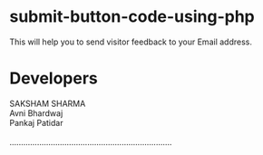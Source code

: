 # submit-button-code-using-php
This will help you to send visitor feedback to your Email address.
# Developers 
SAKSHAM SHARMA 
<br>
Avni Bhardwaj 
<br>
Pankaj Patidar 
<br>
<br>
.......................................................................

